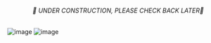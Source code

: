 <div align="center">
  <h6>🚧 UNDER CONSTRUCTION, PLEASE CHECK BACK LATER🚧</h6>
</div>

![image](https://github.com/allgeo/programinG_waR_crimeS/assets/62227321/f396f849-d634-435f-b9f7-4af574ace335)
![image](https://github.com/allgeo/programinG_waR_crimeS/assets/62227321/dedc3f2d-0fbe-4d34-b8d1-d374cffd0fbf)
